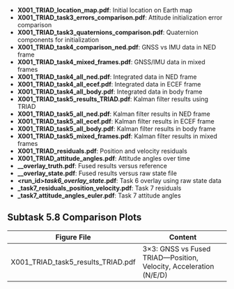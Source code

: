 - **X001_TRIAD_location_map.pdf**: Initial location on Earth map
- **X001_TRIAD_task3_errors_comparison.pdf**: Attitude initialization error comparison
- **X001_TRIAD_task3_quaternions_comparison.pdf**: Quaternion components for initialization
- **X001_TRIAD_task4_comparison_ned.pdf**: GNSS vs IMU data in NED frame
- **X001_TRIAD_task4_mixed_frames.pdf**: GNSS/IMU data in mixed frames
- **X001_TRIAD_task4_all_ned.pdf**: Integrated data in NED frame
- **X001_TRIAD_task4_all_ecef.pdf**: Integrated data in ECEF frame
- **X001_TRIAD_task4_all_body.pdf**: Integrated data in body frame
- **X001_TRIAD_task5_results_TRIAD.pdf**: Kalman filter results using TRIAD
- **X001_TRIAD_task5_all_ned.pdf**: Kalman filter results in NED frame
- **X001_TRIAD_task5_all_ecef.pdf**: Kalman filter results in ECEF frame
- **X001_TRIAD_task5_all_body.pdf**: Kalman filter results in body frame
- **X001_TRIAD_task5_mixed_frames.pdf**: Kalman filter results in mixed frames
- **X001_TRIAD_residuals.pdf**: Position and velocity residuals
- **X001_TRIAD_attitude_angles.pdf**: Attitude angles over time
- **<method>_<frame>_overlay_truth.pdf**: Fused results versus reference
- **<method>_<frame>_overlay_state.pdf**: Fused results versus raw state file
- **<run_id>_task6_overlay_state_<frame>.pdf**: Task 6 overlay using raw state data
- **<tag>_task7_residuals_position_velocity.pdf**: Task 7 residuals
- **<tag>_task7_attitude_angles_euler.pdf**: Task 7 attitude angles

## Subtask 5.8 Comparison Plots

| Figure File | Content |
|-------------|---------|
| X001_TRIAD_task5_results_TRIAD.pdf | 3×3: GNSS vs Fused TRIAD—Position, Velocity, Acceleration (N/E/D) |
